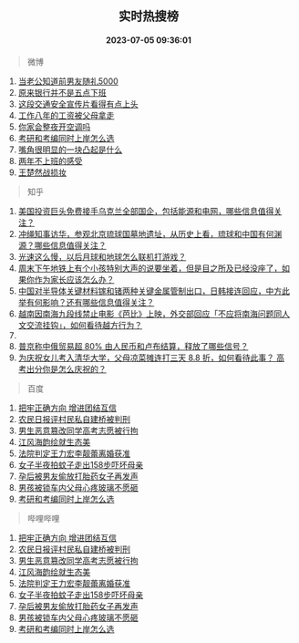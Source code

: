 <div align="center"><h2>实时热搜榜</h2><h4>2023-07-05 09:36:01</h4></div>

> 微博  

1. [当老公知道前男友随礼5000](https://s.weibo.com/weibo?q=%23%E5%BD%93%E8%80%81%E5%85%AC%E7%9F%A5%E9%81%93%E5%89%8D%E7%94%B7%E5%8F%8B%E9%9A%8F%E7%A4%BC5000%23&t=31&band_rank=1&Refer=top)<br />
2. [原来银行并不是五点下班](https://s.weibo.com/weibo?q=%23%E5%8E%9F%E6%9D%A5%E9%93%B6%E8%A1%8C%E5%B9%B6%E4%B8%8D%E6%98%AF%E4%BA%94%E7%82%B9%E4%B8%8B%E7%8F%AD%23&t=31&band_rank=2&Refer=top)<br />
3. [这段交通安全宣传片看得有点上头](https://s.weibo.com/weibo?q=%23%E8%BF%99%E6%AE%B5%E4%BA%A4%E9%80%9A%E5%AE%89%E5%85%A8%E5%AE%A3%E4%BC%A0%E7%89%87%E7%9C%8B%E5%BE%97%E6%9C%89%E7%82%B9%E4%B8%8A%E5%A4%B4%23&t=31&band_rank=3&Refer=top)<br />
4. [工作八年的工资被父母拿走](https://s.weibo.com/weibo?q=%23%E5%B7%A5%E4%BD%9C%E5%85%AB%E5%B9%B4%E7%9A%84%E5%B7%A5%E8%B5%84%E8%A2%AB%E7%88%B6%E6%AF%8D%E6%8B%BF%E8%B5%B0%23&t=31&band_rank=4&Refer=top)<br />
5. [你家会整夜开空调吗](https://s.weibo.com/weibo?q=%23%E4%BD%A0%E5%AE%B6%E4%BC%9A%E6%95%B4%E5%A4%9C%E5%BC%80%E7%A9%BA%E8%B0%83%E5%90%97%23&t=31&band_rank=5&Refer=top)<br />
6. [考研和考编同时上岸怎么选](https://s.weibo.com/weibo?q=%23%E8%80%83%E7%A0%94%E5%92%8C%E8%80%83%E7%BC%96%E5%90%8C%E6%97%B6%E4%B8%8A%E5%B2%B8%E6%80%8E%E4%B9%88%E9%80%89%23&t=31&band_rank=6&Refer=top)<br />
7. [嘴角很明显的一块凸起是什么](https://s.weibo.com/weibo?q=%23%E5%98%B4%E8%A7%92%E5%BE%88%E6%98%8E%E6%98%BE%E7%9A%84%E4%B8%80%E5%9D%97%E5%87%B8%E8%B5%B7%E6%98%AF%E4%BB%80%E4%B9%88%23&t=31&band_rank=7&Refer=top)<br />
8. [两年不上班的感受](https://s.weibo.com/weibo?q=%E4%B8%A4%E5%B9%B4%E4%B8%8D%E4%B8%8A%E7%8F%AD%E7%9A%84%E6%84%9F%E5%8F%97&t=31&band_rank=8&Refer=top)<br />
9. [王楚然战损妆](https://s.weibo.com/weibo?q=%23%E7%8E%8B%E6%A5%9A%E7%84%B6%E6%88%98%E6%8D%9F%E5%A6%86%23&t=31&band_rank=9&Refer=top)<br />

> 知乎  

1. [美国投资巨头免费接手乌克兰全部国企，包括能源和电网，哪些信息值得关注？](https://www.zhihu.com/question/610223926)<br />
2. [冲绳知事访华，参观北京琉球国墓地遗址，从历史上看，琉球和中国有何渊源？哪些信息值得关注？](https://www.zhihu.com/question/610361691)<br />
3. [光速这么慢，以后月球和地球怎么联机打游戏？](https://www.zhihu.com/question/609921573)<br />
4. [周末下午地铁上有个小孩特别大声的说要坐着，但是目之所及已经没座了，如果你作为家长应该怎么办？](https://www.zhihu.com/question/602074778)<br />
5. [中国对半导体关键材料镓和锗两种关键金属管制出口，日韩接连回应，中方此举有何影响？还有哪些信息值得关注？](https://www.zhihu.com/question/610357929)<br />
6. [越南因南海九段线禁止电影《芭比》上映，外交部回应「不应将南海问题同人文交流挂钩」，如何看待越方行为？](https://www.zhihu.com/question/610272972)<br />
7. []()<br />
8. [普京称中俄贸易超 80% 由人民币和卢布结算，释放了哪些信号？](https://www.zhihu.com/question/610356466)<br />
9. [为庆祝女儿考入清华大学，父母凉菜摊连打三天 8.8 折，如何看待此事？ 高考出分你是怎么庆祝的？](https://www.zhihu.com/question/609394580)<br />

> 百度  

1. [把牢正确方向 增进团结互信](https://www.baidu.com/s?wd=%E6%8A%8A%E7%89%A2%E6%AD%A3%E7%A1%AE%E6%96%B9%E5%90%91+%E5%A2%9E%E8%BF%9B%E5%9B%A2%E7%BB%93%E4%BA%92%E4%BF%A1&sa=fyb_news&rsv_dl=fyb_news)<br />
2. [农民日报评村民私自建桥被判刑](https://www.baidu.com/s?wd=%E5%86%9C%E6%B0%91%E6%97%A5%E6%8A%A5%E8%AF%84%E6%9D%91%E6%B0%91%E7%A7%81%E8%87%AA%E5%BB%BA%E6%A1%A5%E8%A2%AB%E5%88%A4%E5%88%91&sa=fyb_news&rsv_dl=fyb_news)<br />
3. [男生恶意篡改同学高考志愿被行拘](https://www.baidu.com/s?wd=%E7%94%B7%E7%94%9F%E6%81%B6%E6%84%8F%E7%AF%A1%E6%94%B9%E5%90%8C%E5%AD%A6%E9%AB%98%E8%80%83%E5%BF%97%E6%84%BF%E8%A2%AB%E8%A1%8C%E6%8B%98&sa=fyb_news&rsv_dl=fyb_news)<br />
4. [江风海韵绘就生态美](https://www.baidu.com/s?wd=%E6%B1%9F%E9%A3%8E%E6%B5%B7%E9%9F%B5%E7%BB%98%E5%B0%B1%E7%94%9F%E6%80%81%E7%BE%8E&sa=fyb_news&rsv_dl=fyb_news)<br />
5. [法院判定王力宏李靓蕾离婚获准](https://www.baidu.com/s?wd=%E6%B3%95%E9%99%A2%E5%88%A4%E5%AE%9A%E7%8E%8B%E5%8A%9B%E5%AE%8F%E6%9D%8E%E9%9D%93%E8%95%BE%E7%A6%BB%E5%A9%9A%E8%8E%B7%E5%87%86&sa=fyb_news&rsv_dl=fyb_news)<br />
6. [女子半夜拍蚊子走出158步吓坏母亲](https://www.baidu.com/s?wd=%E5%A5%B3%E5%AD%90%E5%8D%8A%E5%A4%9C%E6%8B%8D%E8%9A%8A%E5%AD%90%E8%B5%B0%E5%87%BA158%E6%AD%A5%E5%90%93%E5%9D%8F%E6%AF%8D%E4%BA%B2&sa=fyb_news&rsv_dl=fyb_news)<br />
7. [孕后被男友偷放打胎药女子再发声](https://www.baidu.com/s?wd=%E5%AD%95%E5%90%8E%E8%A2%AB%E7%94%B7%E5%8F%8B%E5%81%B7%E6%94%BE%E6%89%93%E8%83%8E%E8%8D%AF%E5%A5%B3%E5%AD%90%E5%86%8D%E5%8F%91%E5%A3%B0&sa=fyb_news&rsv_dl=fyb_news)<br />
8. [男孩被锁车内父母心疼玻璃不愿砸](https://www.baidu.com/s?wd=%E7%94%B7%E5%AD%A9%E8%A2%AB%E9%94%81%E8%BD%A6%E5%86%85%E7%88%B6%E6%AF%8D%E5%BF%83%E7%96%BC%E7%8E%BB%E7%92%83%E4%B8%8D%E6%84%BF%E7%A0%B8&sa=fyb_news&rsv_dl=fyb_news)<br />
9. [考研和考编同时上岸怎么选](https://www.baidu.com/s?wd=%E8%80%83%E7%A0%94%E5%92%8C%E8%80%83%E7%BC%96%E5%90%8C%E6%97%B6%E4%B8%8A%E5%B2%B8%E6%80%8E%E4%B9%88%E9%80%89&sa=fyb_news&rsv_dl=fyb_news)<br />

> 哔哩哔哩  

1. [把牢正确方向 增进团结互信](https://www.baidu.com/s?wd=%E6%8A%8A%E7%89%A2%E6%AD%A3%E7%A1%AE%E6%96%B9%E5%90%91+%E5%A2%9E%E8%BF%9B%E5%9B%A2%E7%BB%93%E4%BA%92%E4%BF%A1&sa=fyb_news&rsv_dl=fyb_news)<br />
2. [农民日报评村民私自建桥被判刑](https://www.baidu.com/s?wd=%E5%86%9C%E6%B0%91%E6%97%A5%E6%8A%A5%E8%AF%84%E6%9D%91%E6%B0%91%E7%A7%81%E8%87%AA%E5%BB%BA%E6%A1%A5%E8%A2%AB%E5%88%A4%E5%88%91&sa=fyb_news&rsv_dl=fyb_news)<br />
3. [男生恶意篡改同学高考志愿被行拘](https://www.baidu.com/s?wd=%E7%94%B7%E7%94%9F%E6%81%B6%E6%84%8F%E7%AF%A1%E6%94%B9%E5%90%8C%E5%AD%A6%E9%AB%98%E8%80%83%E5%BF%97%E6%84%BF%E8%A2%AB%E8%A1%8C%E6%8B%98&sa=fyb_news&rsv_dl=fyb_news)<br />
4. [江风海韵绘就生态美](https://www.baidu.com/s?wd=%E6%B1%9F%E9%A3%8E%E6%B5%B7%E9%9F%B5%E7%BB%98%E5%B0%B1%E7%94%9F%E6%80%81%E7%BE%8E&sa=fyb_news&rsv_dl=fyb_news)<br />
5. [法院判定王力宏李靓蕾离婚获准](https://www.baidu.com/s?wd=%E6%B3%95%E9%99%A2%E5%88%A4%E5%AE%9A%E7%8E%8B%E5%8A%9B%E5%AE%8F%E6%9D%8E%E9%9D%93%E8%95%BE%E7%A6%BB%E5%A9%9A%E8%8E%B7%E5%87%86&sa=fyb_news&rsv_dl=fyb_news)<br />
6. [女子半夜拍蚊子走出158步吓坏母亲](https://www.baidu.com/s?wd=%E5%A5%B3%E5%AD%90%E5%8D%8A%E5%A4%9C%E6%8B%8D%E8%9A%8A%E5%AD%90%E8%B5%B0%E5%87%BA158%E6%AD%A5%E5%90%93%E5%9D%8F%E6%AF%8D%E4%BA%B2&sa=fyb_news&rsv_dl=fyb_news)<br />
7. [孕后被男友偷放打胎药女子再发声](https://www.baidu.com/s?wd=%E5%AD%95%E5%90%8E%E8%A2%AB%E7%94%B7%E5%8F%8B%E5%81%B7%E6%94%BE%E6%89%93%E8%83%8E%E8%8D%AF%E5%A5%B3%E5%AD%90%E5%86%8D%E5%8F%91%E5%A3%B0&sa=fyb_news&rsv_dl=fyb_news)<br />
8. [男孩被锁车内父母心疼玻璃不愿砸](https://www.baidu.com/s?wd=%E7%94%B7%E5%AD%A9%E8%A2%AB%E9%94%81%E8%BD%A6%E5%86%85%E7%88%B6%E6%AF%8D%E5%BF%83%E7%96%BC%E7%8E%BB%E7%92%83%E4%B8%8D%E6%84%BF%E7%A0%B8&sa=fyb_news&rsv_dl=fyb_news)<br />
9. [考研和考编同时上岸怎么选](https://www.baidu.com/s?wd=%E8%80%83%E7%A0%94%E5%92%8C%E8%80%83%E7%BC%96%E5%90%8C%E6%97%B6%E4%B8%8A%E5%B2%B8%E6%80%8E%E4%B9%88%E9%80%89&sa=fyb_news&rsv_dl=fyb_news)<br />
